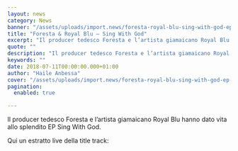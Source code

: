 ```yaml
---
layout: news
category: News
banner: "/assets/uploads/import.news/foresta-royal-blu-sing-with-god-ep-640x425.jpg"
title: "Foresta & Royal Blu – Sing With God"
excerpt: "Il producer tedesco Foresta e l’artista giamaicano Royal Blu hanno dato vita allo splendito EP Sing With God. Qui un estratto live della title track"
quote: ""
description: "Il producer tedesco Foresta e l’artista giamaicano Royal Blu hanno dato vita allo splendito EP Sing With God. Qui un estratto live della title track"
keywords: ""
date: 2018-07-11T00:00:00.000+01:00
author: "Haile Anbessa"
cover: "/assets/uploads/import.news/foresta-royal-blu-sing-with-god-ep-640x425.jpg"
pagination:
  enabled: true

---
```


Il producer tedesco Foresta e l’artista giamaicano Royal Blu hanno dato vita allo splendito EP Sing With God.

Qui un estratto live della title track: